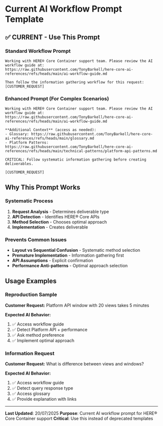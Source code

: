 # Current AI Workflow Prompt Template

## ✅ CURRENT - Use This Prompt

### Standard Workflow Prompt
```
Working with HERE® Core Container support team. Please review the AI workflow guide at:
https://raw.githubusercontent.com/TonyBarkell/here-core-ai-references/refs/heads/main/ai-workflow-guide.md

Then follow the information gathering workflow for this request: [CUSTOMER_REQUEST]
```

### Enhanced Prompt (For Complex Scenarios)
```
Working with HERE® Core Container support team. Please review the AI workflow guide at:
https://raw.githubusercontent.com/TonyBarkell/here-core-ai-references/refs/heads/main/ai-workflow-guide.md

**Additional Context** (access as needed):
- Glossary: https://raw.githubusercontent.com/TonyBarkell/here-core-ai-references/refs/heads/main/glossary.md
- Platform Patterns: https://raw.githubusercontent.com/TonyBarkell/here-core-ai-references/refs/heads/main/technical-patterns/platform-api-patterns.md

CRITICAL: Follow systematic information gathering before creating deliverables.

[CUSTOMER_REQUEST]
```

## Why This Prompt Works

### Systematic Process
1. **Request Analysis** - Determines deliverable type
2. **API Detection** - Identifies HERE® Core APIs
3. **Method Selection** - Chooses optimal approach
4. **Implementation** - Creates deliverable

### Prevents Common Issues
- **Layout vs Sequential Confusion** - Systematic method selection
- **Premature Implementation** - Information gathering first
- **API Assumptions** - Explicit confirmation
- **Performance Anti-patterns** - Optimal approach selection

## Usage Examples

### Reproduction Sample
**Customer Request:** Platform API window with 20 views takes 5 minutes

**Expected AI Behavior:**
1. ✅ Access workflow guide
2. ✅ Detect Platform API + performance
3. ✅ Ask method preference
4. ✅ Implement optimal approach

### Information Request
**Customer Request:** What is difference between views and windows?

**Expected AI Behavior:**
1. ✅ Access workflow guide
2. ✅ Detect query response type
3. ✅ Access glossary
4. ✅ Provide explanation with links

---

**Last Updated**: 20/07/2025
**Purpose**: Current AI workflow prompt for HERE® Core Container support
**Critical**: Use this instead of deprecated templates